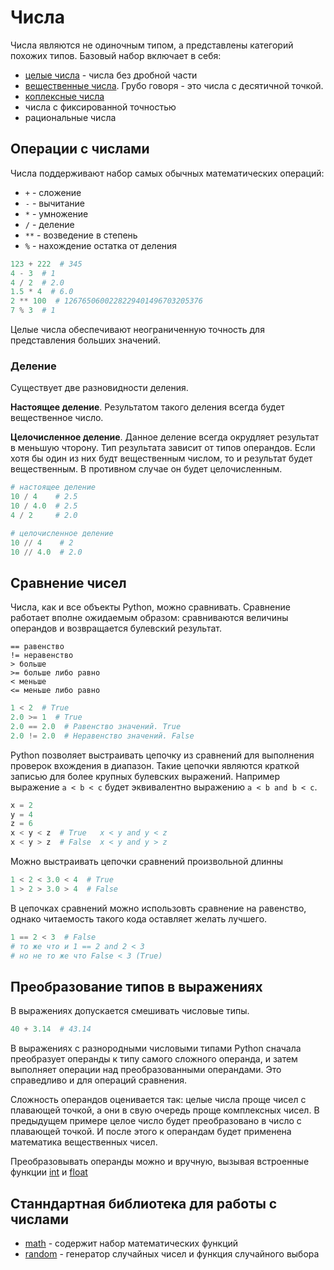 # Числа

Числа являются не одиночным типом, а представлены категорий похожих типов. Базовый набор включает в себя:

* [целые числа](./INTEGERS.md) - числа без дробной части
* [вещественные числа](./FLOATS.md). Грубо говоря - это числа с десятичной точкой.
* [коплексные числа](./COMPLEX.md)
* числа с фиксированной точностью
* рациональные числа

## Операции с числами
Числа поддерживают набор самых обычных математических операций:

* `+` - сложение
* `-` - вычитание
* `*` - умножение
* `/` - деление
* `**` - возведение в степень
* `%` - нахождение остатка от деления

```python
123 + 222  # 345
4 - 3  # 1
4 / 2  # 2.0
1.5 * 4  # 6.0
2 ** 100  # 1267650600228229401496703205376
7 % 3  # 1
```

Целые числа обеспечивают неограниченную точность для представления больших значений.

### Деление

Существует две разновидности деления.

**Настоящее деление**. Результатом такого деления всегда будет вещественное число.

**Целочисленное деление**. Данное деление всегда окрудляет результат в меньшую чторону. Тип результата зависит от типов операндов. Если хотя бы один из них будт вещественным числом, то и результат будет вещественным. В противном случае он будет целочисленным.

```python
# настоящее деление
10 / 4    # 2.5
10 / 4.0  # 2.5
4 / 2     # 2.0

# целочисленное деление
10 // 4    # 2
10 // 4.0  # 2.0
```

## Сравнение чисел

Числа, как и все объекты Python, можно сравнивать. Сравнение работает вполне ожидаемым образом: сравниваются величины операндов и возвращается булевский результат.

```
== равенство
!= неравенство
> больше
>= больше либо равно
< меньше
<= меньше либо равно
```

```python
1 < 2  # True
2.0 >= 1  # True
2.0 == 2.0  # Равенство значений. True
2.0 != 2.0  # Неравенство значений. False
```

Python позволяет выстраивать цепочку из сравнений для выполнения проверок вхождения в диапазон. Такие цепочки являются краткой записью для более крупных булевских выражений. Например выражение `a < b < c` будет эквивалентно выражению `a < b and b < c`.

```python
x = 2
y = 4
z = 6
x < y < z  # True   x < y and y < z
x < y > z  # False  x < y and y > z
```

Можно выстраивать цепочки сравнений произвольной длинны

```python
1 < 2 < 3.0 < 4  # True
1 > 2 > 3.0 > 4  # False
```

В цепочках сравнений можно использовть сравнение на равенство, однако читаемость такого кода оставляет желать лучшего.

```python
1 == 2 < 3  # False
# то же что и 1 == 2 and 2 < 3
# но не то же что False < 3 (True)
```

## Преобразование типов в выражениях

В выражениях допускается смешивать числовые типы.

```python
40 + 3.14  # 43.14
```

В выражениях с разнородными числовыми типами Python сначала преобразует операнды к типу самого сложного операнда, и затем выполняет операции над преобразованными операндами. Это справедливо и для операций сравнения.

Сложность операндов оценивается так: целые числа проще чисел с плавающей точкой, а они в свую очередь проще комплексных чисел. В предыдущем примере целое число будет преобразовано в число с плавающей точкой. И после этого к операндам будет применена математика вещественных чисел.

Преобразовывать операнды можно и вручную, вызывая встроенные функции [int](../../built-in_functions/INT.md) и [float](../../built-in_functions/FLOAT.md)

## Станндартная библиотека для работы с числами

* [math](../../stl/MATH.md) - содержит набор математических функций
* [random](../../stl/RANDOM.md) - генератор случайных чисел и функция случайного выбора
